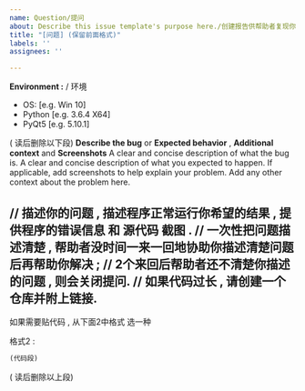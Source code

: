 ```yaml
---
name: Question/提问
about: Describe this issue template's purpose here./创建报告供帮助者复现你的问题
title: "[问题] (保留前面格式)"
labels: ''
assignees: ''

---
```


**Environment :** / 环境
 - OS: [e.g. Win 10]
 - Python [e.g. 3.6.4 X64]
 - PyQt5 [e.g. 5.10.1]

( 读后删除以下段)
**Describe the bug** or **Expected behavior** ,
**Additional context** and **Screenshots**
A clear and concise description of what the bug is.
A clear and concise description of what you expected to happen.
If applicable, add screenshots to help explain your problem.
Add any other context about the problem here.

// 描述你的问题 , 描述程序正常运行你希望的结果 , 提供程序的错误信息 和 源代码 截图 .
// 一次性把问题描述清楚 , 帮助者没时间一来一回地协助你描述清楚问题后再帮助你解决 ; 
// 2个来回后帮助者还不清楚你描述的问题 , 则会关闭提问.
// 如果代码过长 , 请创建一个仓库并附上链接.
---
如果需要贴代码 , 从下面2中格式 选一种

格式2 :
```python
(代码段)
```

( 读后删除以上段)
